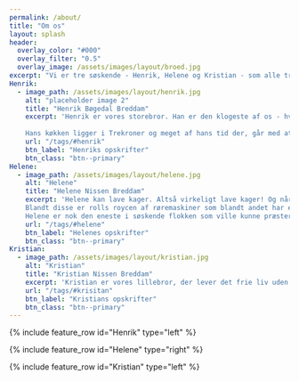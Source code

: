 ```yaml
---
permalink: /about/
title: "Om os"
layout: splash
header:
  overlay_color: "#000"
  overlay_filter: "0.5"
  overlay_image: /assets/images/layout/broed.jpg
excerpt: "Vi er tre søskende - Henrik, Helene og Kristian - som alle tre elsker at lave mad. Vi har hver især vores egen stil, men fælles er, at vi elsker at udforske nye opskrifter, ingredienser og teknikker. I lang tid har vi bare delt billeder af alt hvad vi lavede på vores familie-tråd på WhatsApp, men når de andre så skriver \"hvordan gjorde du?\" har det været lidt for omstændig at skrive en lang opskrift på telefonen (og for at være helt ærlig, så har man nok allerede glemt hvad man gjorde...). Derfor har vi besluttet os for at gå systematisk til værks og blogge vores forskellige opskrifter. Både så vi kan dele dem med hinanden (og selv huske, hvad vi gjorde), men måske også glæde nogle andre amatørkokke derude."
Henrik:
  - image_path: /assets/images/layout/henrik.jpg
    alt: "placeholder image 2"
    title: "Henrik Bøgedal Breddam"
    excerpt: 'Henrik er vores storebror. Han er den klogeste af os - hvis man spørger ham selv. Hvis du spørger os andre, vil vi svare, at han rigtig nok er meget klog, men den klogeste? Arh... Han er tekniknørd og går grundigt til værks. Vores mor har altid sagt, at Henrik er ham, man beder om hjælp, hvis tingene skal gøres grundigt. Han hakker løg i ens stykker, skolder sine skærebrætter og vejer dejen til sine burgerboller af.
    
    Hans køkken ligger i Trekroner og meget af hans tid der, går med at lave skøn aftensmad og dej til alskens lækre ting. Henrik er mest velbevandret i det salte køkken.'
    url: "/tags/#henrik"
    btn_label: "Henriks opskrifter"
    btn_class: "btn--primary"
Helene:
  - image_path: /assets/images/layout/helene.jpg
    alt: "Helene"
    title: "Helene Nissen Breddam"
    excerpt: 'Helene kan lave kager. Altså virkeligt lave kager! Og når hun inviterer til fødselsdag er der nok flere kager end gæster og vi har en rimeligt stor familie. Hun kan også meget andet og er kompromisløs og systematisk i sin fremgang i et køkken, hvilke også ses i hendes udstyr som kun består af ting som har vundet bedst i test i forbrugerbladet TÆNK. 
	Blandt disse er rolls roycen af røremaskiner som blandt andet har en indbygget kogeplade. 
	Helene er nok den eneste i søskende flokken som ville kunne præstere at fremtrylle end ret på den tid en kogebog estimerer det til. '
    url: "/tags/#helene"
    btn_label: "Helenes opskrifter"
    btn_class: "btn--primary"
Kristian:
  - image_path: /assets/images/layout/kristian.jpg  
    alt: "Kristian"
    title: "Kristian Nissen Breddam"
    excerpt: 'Kristian er vores lillebror, der lever det frie liv uden børn og har derfor oceaner af tid til at lave mad. Så når Krisitan skal lave en ret, læser han alt hvad der er skrevet på nettet om retten før han går igang. Blandt Kristians mesterværker kan nævnes pasta kogt i en pande og en humus med sygt meget hvidløg, der slet ikke smager af hvidløg. '
    url: "/tags/#krisitan"
    btn_label: "Kristians opskrifter"
    btn_class: "btn--primary"
---
```



{% include feature_row id="Henrik" type="left" %}

{% include feature_row id="Helene" type="right" %}

{% include feature_row id="Kristian" type="left" %}